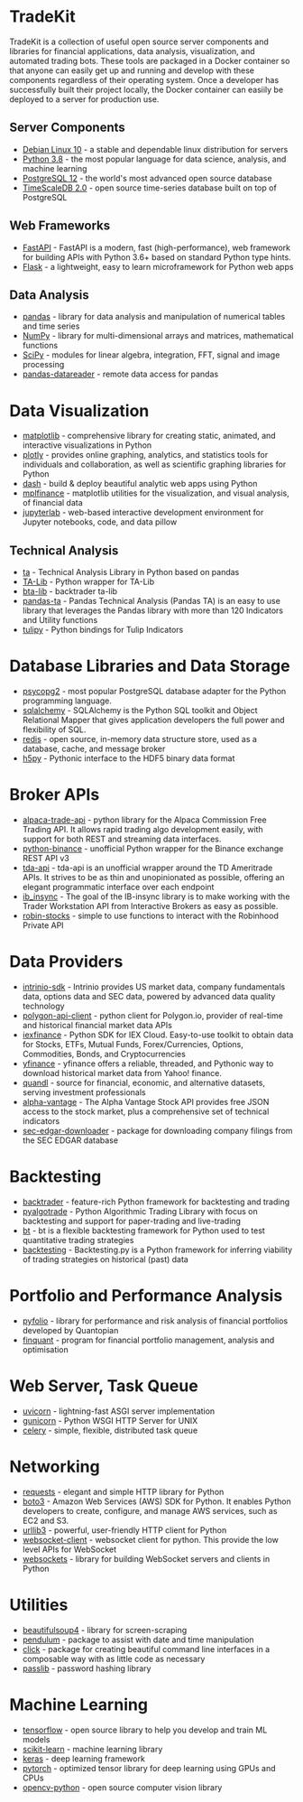 # TradeKit

TradeKit is a collection of useful open source server components and libraries for financial applications, data analysis, 
visualization, and automated trading bots. These tools are packaged in a Docker container so that anyone can easily get up and running and develop with these components regardless of their operating system. Once a developer has successfully built their project locally, the Docker container can easiily be deployed to a server for production use. 

## Server Components

* [Debian Linux 10](https://www.debian.org/) - a stable and dependable linux distribution for servers
* [Python 3.8](https://www.python.org/) - the most popular language for data science, analysis, and machine learning
* [PostgreSQL 12](https://www.postgresql.org/) - the world's most advanced open source database
* [TimeScaleDB 2.0](https://www.timescale.com/) - open source time-series database built on top of PostgreSQL

## Web Frameworks

* [FastAPI](https://fastapi.tiangolo.com/) - FastAPI is a modern, fast (high-performance), web framework for building APIs with Python 3.6+ based on standard Python type hints.
* [Flask](https://flask.palletsprojects.com/) - a lightweight, easy to learn microframework for Python web apps

## Data Analysis

* [pandas](https://pandas.pydata.org/) - library for data analysis and manipulation of numerical tables and time series
* [NumPy](https://numpy.org/) - library for multi-dimensional arrays and matrices, mathematical functions
* [SciPy](https://www.scipy.org/) - modules for linear algebra, integration, FFT, signal and image processing
* [pandas-datareader](https://pandas-datareader.readthedocs.io/) - remote data access for pandas

# Data Visualization

* [matplotlib](https://matplotlib.org/) - comprehensive library for creating static, animated, and interactive visualizations in Python
* [plotly](https://pypi.org/project/plotly/) - provides online graphing, analytics, and statistics tools for individuals and collaboration, as well as scientific graphing libraries for Python
* [dash](https://plotly.com/dash/) - build & deploy beautiful analytic web apps using Python
* [mplfinance](https://github.com/matplotlib/mplfinance) - matplotlib utilities for the visualization, and visual analysis, of financial data
* [jupyterlab](https://jupyterlab.readthedocs.io/) - web-based interactive development environment for Jupyter notebooks, code, and data
pillow

## Technical Analysis

* [ta](https://technical-analysis-library-in-python.readthedocs.io/) - Technical Analysis Library in Python based on pandas
* [TA-Lib](https://mrjbq7.github.io/ta-lib/) - Python wrapper for TA-Lib
* [bta-lib](https://btalib.backtrader.com/) - backtrader ta-lib
* [pandas-ta](https://github.com/twopirllc/pandas-ta) - Pandas Technical Analysis (Pandas TA) is an easy to use library that leverages the Pandas library with more than 120 Indicators and Utility functions
* [tulipy](https://github.com/cirla/tulipy) - Python bindings for Tulip Indicators

# Database Libraries and Data Storage

* [psycopg2](https://pypi.org/project/psycopg2/) - most popular PostgreSQL database adapter for the Python programming language.
* [sqlalchemy](https://www.sqlalchemy.org/) - SQLAlchemy is the Python SQL toolkit and Object Relational Mapper that gives application developers the full power and flexibility of SQL.
* [redis](https://redis.io/) - open source, in-memory data structure store, used as a database, cache, and message broker
* [h5py](https://www.h5py.org/) - Pythonic interface to the HDF5 binary data format

# Broker APIs

* [alpaca-trade-api](https://github.com/alpacahq/alpaca-trade-api-python) - python library for the Alpaca Commission Free Trading API. It allows rapid trading algo development easily, with support for both REST and streaming data interfaces.
* [python-binance](https://python-binance.readthedocs.io/) - unofficial Python wrapper for the Binance exchange REST API v3
* [tda-api](https://github.com/alexgolec/tda-api) - tda-api is an unofficial wrapper around the TD Ameritrade APIs. It strives to be as thin and unopinionated as possible, offering an elegant programmatic interface over each endpoint
* [ib_insync](https://github.com/erdewit/ib_insync) - The goal of the IB-insync library is to make working with the Trader Workstation API from Interactive Brokers as easy as possible.
* [robin-stocks](https://robin-stocks.readthedocs.io/) - simple to use functions to interact with the Robinhood Private API

# Data Providers

* [intrinio-sdk](https://docs.intrinio.com/documentation/python) - Intrinio provides US market data, company fundamentals data, options data and SEC data, powered by advanced data quality technology
* [polygon-api-client](https://pypi.org/project/polygon-api-client/) - python client for Polygon.io, provider of real-time and historical financial market data APIs
* [iexfinance](https://pypi.org/project/iexfinance/) - Python SDK for IEX Cloud. Easy-to-use toolkit to obtain data for Stocks, ETFs, Mutual Funds, Forex/Currencies, Options, Commodities, Bonds, and Cryptocurrencies
* [yfinance](https://pypi.org/project/yfinance/) - yfinance offers a reliable, threaded, and Pythonic way to download historical market data from Yahoo! finance.
* [quandl](https://www.quandl.com/tools/python) - source for financial, economic, and alternative datasets, serving investment professionals
* [alpha-vantage](https://alpha-vantage.readthedocs.io/) - The Alpha Vantage Stock API provides free JSON access to the stock market, plus a comprehensive set of technical indicators
* [sec-edgar-downloader](https://sec-edgar-downloader.readthedocs.io/en/latest/) - package for downloading company filings from the SEC EDGAR database

# Backtesting

* [backtrader](https://www.backtrader.com/) - feature-rich Python framework for backtesting and trading
* [pyalgotrade](https://gbeced.github.io/pyalgotrade/) - Python Algorithmic Trading Library with focus on backtesting and support for paper-trading and live-trading
* [bt](https://pmorissette.github.io/bt/) - bt is a flexible backtesting framework for Python used to test quantitative trading strategies
* [backtesting](https://kernc.github.io/backtesting.py/) - Backtesting.py is a Python framework for inferring viability of trading strategies on historical (past) data

# Portfolio and Performance Analysis

* [pyfolio](https://github.com/quantopian/pyfolio) - library for performance and risk analysis of financial portfolios developed by Quantopian
* [finquant](https://finquant.readthedocs.io/) - program for financial portfolio management, analysis and optimisation

# Web Server, Task Queue

* [uvicorn](https://www.uvicorn.org/) - lightning-fast ASGI server implementation
* [gunicorn](https://gunicorn.org/) - Python WSGI HTTP Server for UNIX
* [celery](https://docs.celeryproject.org/) - simple, flexible, distributed task queue

# Networking

* [requests](https://requests.readthedocs.io/) - elegant and simple HTTP library for Python
* [boto3](https://boto3.amazonaws.com/v1/documentation/api/latest/index.html) - Amazon Web Services (AWS) SDK for Python. It enables Python developers to create, configure, and manage AWS services, such as EC2 and S3.
* [urllib3](https://urllib3.readthedocs.io/en/latest/) - powerful, user-friendly HTTP client for Python
* [websocket-client](https://pypi.org/project/websocket_client/) - websocket client for python. This provide the low level APIs for WebSocket
* [websockets](https://websockets.readthedocs.io/en/stable/intro.html) - library for building WebSocket servers and clients in Python

# Utilities

* [beautifulsoup4](https://www.crummy.com/software/BeautifulSoup/) - library for screen-scraping
* [pendulum](https://pendulum.eustace.io/) - package to assist with date and time manipulation
* [click](https://click.palletsprojects.com/) - package for creating beautiful command line interfaces in a composable way with as little code as necessary
* [passlib](https://passlib.readthedocs.io/) - password hashing library

# Machine Learning

* [tensorflow](https://www.tensorflow.org/) - open source library to help you develop and train ML models
* [scikit-learn](https://scikit-learn.org/) - machine learning library
* [keras](https://keras.io/) - deep learning framework
* [pytorch](https://pytorch.org/) - optimized tensor library for deep learning using GPUs and CPUs
* [opencv-python](https://github.com/skvark/opencv-python) - open source computer vision library
